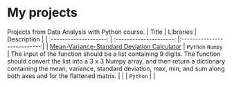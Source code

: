 # My projects
Projects from Data Analysis with Python course.
|      Title      |      Libraries    |  Description                |
| :--------------------:      | :---------------------:      |:---------------------------:|
| [Mean-Variance-Standard Deviation Calculator](https://github.com/natzhl/CodeCamp/blob/main/Mean-Variance-Standard%20Deviation%20Calculator.py) | `Python` `Numpy`  | The input of the function should be a list containing 9 digits. The function should convert the list into a 3 x 3 Numpy array, and then return a dictionary containing the mean, variance, standard deviation, max, min, and sum along both axes and for the flattened matrix.  |
| []() | `Python` |  |
